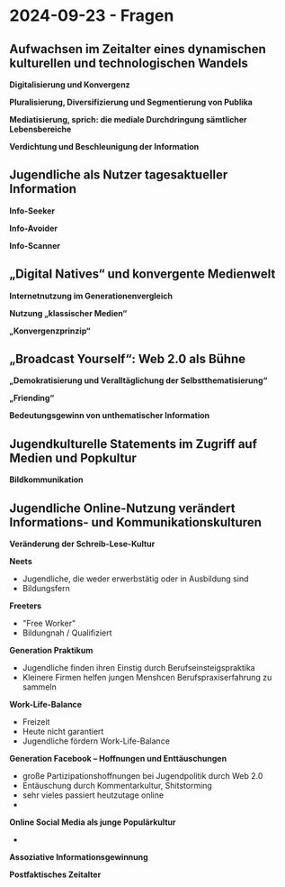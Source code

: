 # 2024-09-23 - Fragen

## Aufwachsen im Zeitalter eines dynamischen kulturellen und technologischen Wandels

**Digitalisierung und Konvergenz**

**Pluralisierung, Diversifizierung und Segmentierung von Publika**

**Mediatisierung, sprich: die mediale Durchdringung sämtlicher Lebensbereiche**

**Verdichtung und Beschleunigung der Information**

## Jugendliche als Nutzer tagesaktueller Information

**Info-Seeker**

**Info-Avoider**

**Info-Scanner**

## „Digital Natives“ und konvergente Medienwelt

**Internetnutzung im Generationenvergleich**

**Nutzung „klassischer Medien“**

**„Konvergenzprinzip“**

## „Broadcast Yourself“: Web 2.0 als Bühne

**„Demokratisierung und Veralltäglichung der Selbstthematisierung“**

**„Friending“**

**Bedeutungsgewinn von unthematischer Information**

## Jugendkulturelle Statements im Zugriff auf Medien und Popkultur

**Bildkommunikation**

## Jugendliche Online-Nutzung verändert Informations- und Kommunikationskulturen

**Veränderung der Schreib-Lese-Kultur**


**Neets**
- Jugendliche, die weder erwerbstätig oder in Ausbildung sind
- Bildungsfern

**Freeters**
- "Free Worker"
- Bildungnah / Qualifiziert

**Generation Praktikum**

- Jugendliche finden ihren Einstig durch Berufseinsteigspraktika
- Kleinere Firmen helfen jungen Menshcen Berufspraxiserfahrung zu sammeln


**Work-Life-Balance**

- Freizeit
- Heute nicht garantiert
- Jugendliche fördern Work-Life-Balance
 

**Generation Facebook – Hoffnungen und Enttäuschungen**

- große Partizipationshoffnungen bei Jugendpolitik durch Web 2.0
- Entäuschung durch Kommentarkultur, Shitstorming
- sehr vieles passiert heutzutage online
- 

**Online Social Media als junge Populärkultur**

- 

**Assoziative Informationsgewinnung**

**Postfaktisches Zeitalter**
